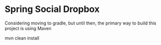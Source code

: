 Spring Social Dropbox
====================================
Considering moving to gradle, but until then, the primary way to build this
project is using Maven

mvn clean install